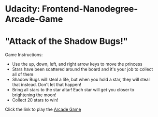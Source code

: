 Udacity: Frontend-Nanodegree-Arcade-Game
===============================
# "Attack of the Shadow Bugs!"

Game Instructions:
- Use the up, down, left, and right arrow keys to move the princess
- Stars have been scattered around the board and it's your job to collect all of them
- Shadow Bugs will steal a life, but when you hold a star, they will steal that instead. Don't let that happen!
- Bring all stars to the star altar! Each star will get you closer to brightening the moon!
- Collect 20 stars to win!

Click the link to play the [Arcade Game](https://jpvergara16.github.io/Project-Frontend-Nanodegree-Arcade-Game/)

